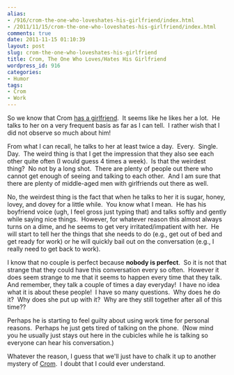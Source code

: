 ```yaml
---
alias:
- /916/crom-the-one-who-loveshates-his-girlfriend/index.html
- /2011/11/15/crom-the-one-who-loveshates-his-girlfriend/index.html
comments: true
date: 2011-11-15 01:10:39
layout: post
slug: crom-the-one-who-loveshates-his-girlfriend
title: Crom, The One Who Loves/Hates His Girlfriend
wordpress_id: 916
categories:
- Humor
tags:
- Crom
- Work
---
```


So we know that Crom [has a girlfriend](http://www.goingthewongway.com/914/crom-the-one-with-the-girlfriend/).  It seems like he likes her a lot.  He talks to her on a very frequent basis as far as I can tell.  I rather wish that I did not observe so much about him!

From what I can recall, he talks to her at least twice a day.  Every.  Single.  Day.  The weird thing is that I get the impression that they also see each other quite often (I would guess 4 times a week).  Is that the weirdest thing?  No not by a long shot.  There are plenty of people out there who cannot get enough of seeing and talking to each other.  And I am sure that there are plenty of middle-aged men with girlfriends out there as well.

No, the weirdest thing is the fact that when he talks to her it is sugar, honey, lovey, and dovey for a little while.  You know what I mean.  He has his boyfriend voice (ugh, I feel gross just typing that) and talks softly and gently while saying nice things.  However, for whatever reason this almost always turns on a dime, and he seems to get very irritated/impatient with her.  He will start to tell her the things that she needs to do (e.g., get out of bed and get ready for work) or he will quickly bail out on the conversation (e.g., I really need to get back to work).

I know that no couple is perfect because **nobody is perfect**.  So it is not that strange that they could have this conversation every so often.  However it does seem strange to me that it seems to happen every time that they talk.  And remember, they talk a couple of times a day everyday!  I have no idea what it is about these people!  I have so many questions.  Why does he do it?  Why does she put up with it?  Why are they still together after all of this time??

Perhaps he is starting to feel guilty about using work time for personal reasons.  Perhaps he just gets tired of talking on the phone.  (Now mind  you he usually just stays out here in the cubicles while he is talking so everyone can hear his conversation.)

Whatever the reason, I guess that we'll just have to chalk it up to another mystery of [Crom](http://www.goingthewongway.com/tag/crom/).  I doubt that I could ever understand.
